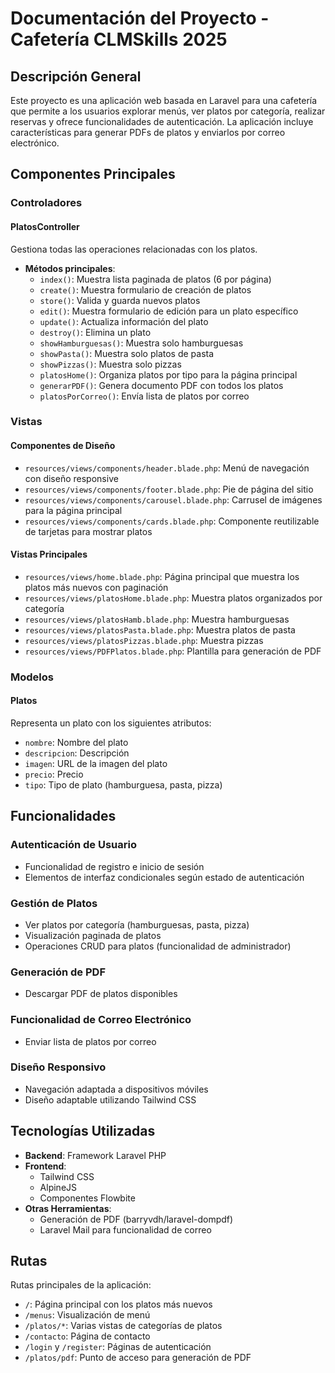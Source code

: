 # Documentación del Proyecto - Cafetería CLMSkills 2025

## Descripción General
Este proyecto es una aplicación web basada en Laravel para una cafetería que permite a los usuarios explorar menús, ver platos por categoría, realizar reservas y ofrece funcionalidades de autenticación. La aplicación incluye características para generar PDFs de platos y enviarlos por correo electrónico.

## Componentes Principales

### Controladores

#### PlatosController
Gestiona todas las operaciones relacionadas con los platos.

- **Métodos principales**:
    - `index()`: Muestra lista paginada de platos (6 por página)
    - `create()`: Muestra formulario de creación de platos
    - `store()`: Valida y guarda nuevos platos
    - `edit()`: Muestra formulario de edición para un plato específico
    - `update()`: Actualiza información del plato
    - `destroy()`: Elimina un plato
    - `showHamburguesas()`: Muestra solo hamburguesas
    - `showPasta()`: Muestra solo platos de pasta
    - `showPizzas()`: Muestra solo pizzas
    - `platosHome()`: Organiza platos por tipo para la página principal
    - `generarPDF()`: Genera documento PDF con todos los platos
    - `platosPorCorreo()`: Envía lista de platos por correo

### Vistas

#### Componentes de Diseño
- `resources/views/components/header.blade.php`: Menú de navegación con diseño responsive
- `resources/views/components/footer.blade.php`: Pie de página del sitio
- `resources/views/components/carousel.blade.php`: Carrusel de imágenes para la página principal
- `resources/views/components/cards.blade.php`: Componente reutilizable de tarjetas para mostrar platos

#### Vistas Principales
- `resources/views/home.blade.php`: Página principal que muestra los platos más nuevos con paginación
- `resources/views/platosHome.blade.php`: Muestra platos organizados por categoría
- `resources/views/platosHamb.blade.php`: Muestra hamburguesas
- `resources/views/platosPasta.blade.php`: Muestra platos de pasta
- `resources/views/platosPizzas.blade.php`: Muestra pizzas
- `resources/views/PDFPlatos.blade.php`: Plantilla para generación de PDF

### Modelos

#### Platos
Representa un plato con los siguientes atributos:
- `nombre`: Nombre del plato
- `descripcion`: Descripción
- `imagen`: URL de la imagen del plato
- `precio`: Precio
- `tipo`: Tipo de plato (hamburguesa, pasta, pizza)

## Funcionalidades

### Autenticación de Usuario
- Funcionalidad de registro e inicio de sesión
- Elementos de interfaz condicionales según estado de autenticación

### Gestión de Platos
- Ver platos por categoría (hamburguesas, pasta, pizza)
- Visualización paginada de platos
- Operaciones CRUD para platos (funcionalidad de administrador)

### Generación de PDF
- Descargar PDF de platos disponibles

### Funcionalidad de Correo Electrónico
- Enviar lista de platos por correo

### Diseño Responsivo
- Navegación adaptada a dispositivos móviles
- Diseño adaptable utilizando Tailwind CSS

## Tecnologías Utilizadas

- **Backend**: Framework Laravel PHP
- **Frontend**:
    - Tailwind CSS
    - AlpineJS
    - Componentes Flowbite
- **Otras Herramientas**:
    - Generación de PDF (barryvdh/laravel-dompdf)
    - Laravel Mail para funcionalidad de correo

## Rutas

Rutas principales de la aplicación:
- `/`: Página principal con los platos más nuevos
- `/menus`: Visualización de menú
- `/platos/*`: Varias vistas de categorías de platos
- `/contacto`: Página de contacto
- `/login` y `/register`: Páginas de autenticación
- `/platos/pdf`: Punto de acceso para generación de PDF
